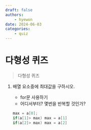 ```yaml
---
draft: false
authors:
    - hyewon
date: 2024-06-03
categories:
    - quiz
---
```


# 다형성 퀴즈

> 다형성 퀴즈

<!-- more -->

1. 배열 요소중에 최대값을 구하시오.

    - for문 사용하기
    - 어디서부터? 몇번을 반복할 것인가?

    ```java
    max = a[0];
    if(a[1]> max) max = a[1]
    if(a[2]> max) max = a[2]

    ```
